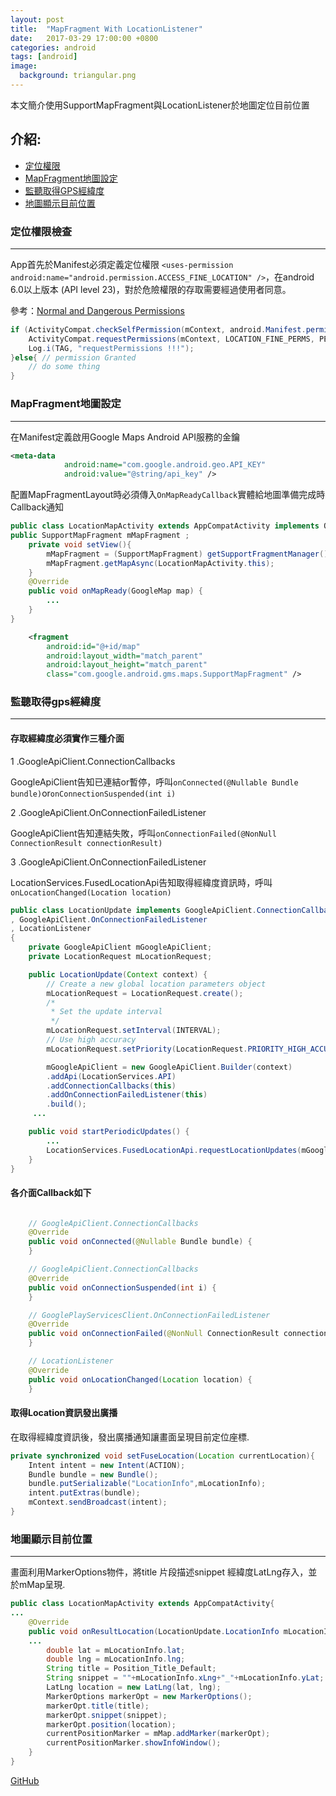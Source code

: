 ```yaml
---
layout: post
title:  "MapFragment With LocationListener"
date:   2017-03-29 17:00:00 +0800
categories: android
tags: [android]
image:
  background: triangular.png
---
```


本文簡介使用SupportMapFragment與LocationListener於地圖定位目前位置

## 介紹:
- [定位權限](#定位權限檢查) 
- [MapFragment地圖設定](#mapfragment地圖設定)
- [監聽取得GPS經緯度](#監聽取得gps經緯度)
- [地圖顯示目前位置](#地圖顯示目前位置)

### 定位權限檢查
----
App首先於Manifest必須定義定位權限 
``<uses-permission android:name="android.permission.ACCESS_FINE_LOCATION" />``，在android 6.0以上版本 (API level 23)，對於危險權限的存取需要經過使用者同意。

參考：[Normal and Dangerous Permissions](https://developer.android.com/guide/topics/security/permissions.html#normal-dangerous)

```java
if (ActivityCompat.checkSelfPermission(mContext, android.Manifest.permission.ACCESS_FINE_LOCATION) != PackageManager.PERMISSION_GRANTED) {
    ActivityCompat.requestPermissions(mContext, LOCATION_FINE_PERMS, PERMISSIONS_REQUEST_ACCESS_FINE_LOCATION);
    Log.i(TAG, "requestPermissions !!!");
}else{ // permission Granted
    // do some thing
}
```


### MapFragment地圖設定
----
在Manifest定義啟用Google Maps Android API服務的金鑰
``` xml
<meta-data
            android:name="com.google.android.geo.API_KEY"
            android:value="@string/api_key" />
```

配置MapFragmentLayout時必須傳入``OnMapReadyCallback``實體給地圖準備完成時Callback通知

``` java
public class LocationMapActivity extends AppCompatActivity implements OnMapReadyCallback{
public SupportMapFragment mMapFragment ;
    private void setView(){
        mMapFragment = (SupportMapFragment) getSupportFragmentManager().findFragmentById(R.id.map);
        mMapFragment.getMapAsync(LocationMapActivity.this);
    }
    @Override
    public void onMapReady(GoogleMap map) {
        ...
    }
}
```
``` xml
    <fragment
        android:id="@+id/map"
        android:layout_width="match_parent"
        android:layout_height="match_parent"
        class="com.google.android.gms.maps.SupportMapFragment" />
```


### 監聽取得gps經緯度
----
#### 存取經緯度必須實作三種介面

1 .GoogleApiClient.ConnectionCallbacks

GoogleApiClient告知已連結or暫停，呼叫``onConnected(@Nullable Bundle bundle)``or``onConnectionSuspended(int i)``

2 .GoogleApiClient.OnConnectionFailedListener

GoogleApiClient告知連結失敗，呼叫``onConnectionFailed(@NonNull ConnectionResult connectionResult)``

3 .GoogleApiClient.OnConnectionFailedListener

LocationServices.FusedLocationApi告知取得經緯度資訊時，呼叫``onLocationChanged(Location location)``

``` java
public class LocationUpdate implements GoogleApiClient.ConnectionCallbacks
, GoogleApiClient.OnConnectionFailedListener
, LocationListener
{
    private GoogleApiClient mGoogleApiClient;
    private LocationRequest mLocationRequest;

    public LocationUpdate(Context context) {
        // Create a new global location parameters object
        mLocationRequest = LocationRequest.create();
        /*
         * Set the update interval
         */
        mLocationRequest.setInterval(INTERVAL);
        // Use high accuracy
        mLocationRequest.setPriority(LocationRequest.PRIORITY_HIGH_ACCURACY);

        mGoogleApiClient = new GoogleApiClient.Builder(context)
        .addApi(LocationServices.API)
        .addConnectionCallbacks(this)
        .addOnConnectionFailedListener(this)
        .build();
     ...

    public void startPeriodicUpdates() {
        ...
        LocationServices.FusedLocationApi.requestLocationUpdates(mGoogleApiClient, mLocationRequest, this);
    }
}
``` 
#### 各介面Callback如下
``` java

    // GoogleApiClient.ConnectionCallbacks
    @Override
    public void onConnected(@Nullable Bundle bundle) {
    }

    // GoogleApiClient.ConnectionCallbacks
    @Override
    public void onConnectionSuspended(int i) {
    }

    // GooglePlayServicesClient.OnConnectionFailedListener
    @Override
    public void onConnectionFailed(@NonNull ConnectionResult connectionResult){
    }

    // LocationListener
    @Override
    public void onLocationChanged(Location location) {
    }
``` 

#### 取得Location資訊發出廣播
在取得經緯度資訊後，發出廣播通知讓畫面呈現目前定位座標.

```java
private synchronized void setFuseLocation(Location currentLocation){
    Intent intent = new Intent(ACTION);
    Bundle bundle = new Bundle();
    bundle.putSerializable("LocationInfo",mLocationInfo);
    intent.putExtras(bundle);
    mContext.sendBroadcast(intent);
}
```


### 地圖顯示目前位置
----

畫面利用MarkerOptions物件，將title 片段描述snippet 經緯度LatLng存入，並於mMap呈現.
```java
public class LocationMapActivity extends AppCompatActivity{
...
    @Override
    public void onResultLocation(LocationUpdate.LocationInfo mLocationInfo) {
    ...
        double lat = mLocationInfo.lat;
        double lng = mLocationInfo.lng;
        String title = Position_Title_Default;
        String snippet = ""+mLocationInfo.xLng+"_"+mLocationInfo.yLat;
        LatLng location = new LatLng(lat, lng);
        MarkerOptions markerOpt = new MarkerOptions();
        markerOpt.title(title);
        markerOpt.snippet(snippet);
        markerOpt.position(location);
        currentPositionMarker = mMap.addMarker(markerOpt);
        currentPositionMarker.showInfoWindow();
    }
}
```

<a href="https://github.com/kennethya2/LocationMapDemo"><i class="fa fa-fw fa-github"></i> GitHub</a>